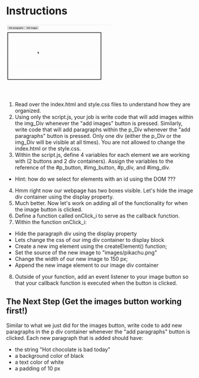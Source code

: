 # Instructions

![Demo](ProjectDemo.gif)

1. Read over the index.html and style.css files to understand how they are organized.
2. Using only the script.js, your job is write code that will add images within the img_Div whenever the "add images" button is pressed. Similarly, write code that will add paragraphs within the p_Div whenever the "add paragraphs" button is pressed. Only one div (either the p_Div or the img_Div will be visible at all times). You are not allowed to change the index.html or the style.css. 
3. Within the script.js, define 4 variables for each element we are working with (2 buttons and 2 div containers). Assign the variables to the reference of the #p_button, #img_button, #p_div, and #img_div. 
* Hint: how do we select for elements with an id using the DOM ???
4. Hmm right now our webpage has two boxes visible. Let's hide the image div container using the display property. 
5. Much better. Now let's work on adding all of the functionality for when the image button is clicked.
6. Define a function called onClick_i to serve as the callback function. 
7. Within the function onClick_i:
*  Hide the paragraph div using the display property
* Lets change the css of our img div container to display block
* Create a new img element using the createElement() function;
* Set the source of the new image to "images/pikachu.png"
* Change the width of our new image to 150 px;
* Append the new image element to our image div container
8. Outside of your function, add an event listener to your image button so that your callback function is executed when the button is clicked.

## The Next Step (Get the images button working first!)
Similar to what we just did for the images button, write code to add new paragraphs in the p div container whenever the "add paragraphs" button is clicked. Each new paragraph that is added should have:
* the string "Hot chocolate is bad today"
* a background color of black
* a text color of white
* a padding of 10 px
